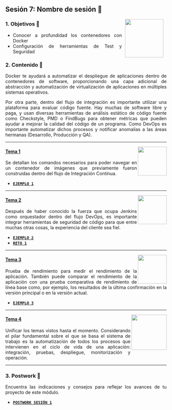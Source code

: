 ## Sesión 7: Nombre de sesión 🤖

<img src="../images/android-kotlin.png" align="right" height="120" hspace="10">
<div style="text-align: justify;">

### 1. Objetivos :dart: 

- Conocer a profundidad los contenedores con Docker
- Configuración de herramientas de Test y Seguridad

### 2. Contenido :blue_book:

Docker te ayudará a automatizar el despliegue de aplicaciones dentro de contenedores de software, proporcionando una capa adicional de abstracción y automatización de virtualización de aplicaciones en múltiples sistemas operativos. 

Por otra parte, dentro del flujo de integración es importante utilizar una plataforma para evaluar código fuente. Hay muchas de software libre y paga, y usan diversas herramientas de análisis estático de código fuente como Checkstyle, PMD o FindBugs para obtener métricas que pueden ayudar a mejorar la calidad del código de un programa. Como DevOps es importante automatizar dichos procesos y notificar anomalías a las áreas hermanas (Desarrollo, Producción y QA).

---

<img src="images/tools.png" align="right" height="90"> 

#### <ins>Tema 1</ins>

Se detallan los comandos necesarios para poder navegar en un contenedor de imágenes que previamente fueron construidas dentro del flujo de Integración Contínua.

- [**`EJEMPLO 1`**](./Ejemplo-01)

---

<img src="images/structure.png" align="right" height="90"> 

#### <ins>Tema 2</ins>

Después de haber conocido la fuerza que ocupa Jenkins como orquestador dentro del flujo DevOps, es importante integrar herramientas de seguridad de código para que entre muchas otras cosas, la experiencia del cliente sea fiel.

- [**`EJEMPLO 2`**](./Ejemplo-02)
- [**`RETO 1`**](./Reto-01)
---

<img src="images/emulator.jpg" align="right" height="90"> 

#### <ins>Tema 3</ins>

Prueba de rendimiento para medir el rendimiento de la aplicación. También puede comparar el rendimiento de la aplicación con una prueba comparativa de rendimiento de línea base como, por ejemplo, los resultados de la última confirmación en la versión principal o en la versión actual.

- [**`EJEMPLO 3`**](./Reto-02)
---

<img src="images/chaomi.png" align="right" height="110"> 

#### <ins>Tema 4</ins>

Unificar los temas vistos hasta el momento. Considerando el pilar fundamental sobre el que se basa el sistema de trabajo es la automatización de todos los procesos que intervienen en el ciclo de vida de una aplicación: integración, pruebas, despliegue, monitorización y operación.

---

### 3. Postwork :memo:

Encuentra las indicaciones y consejos para reflejar los avances de tu proyecto de este módulo.

- [**`POSTWORK SESIÓN 1`**](./Postwork/)

<br/>


</div>

